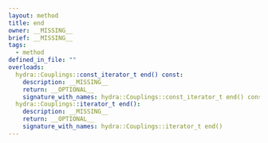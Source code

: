 ```yaml
---
layout: method
title: end
owner: __MISSING__
brief: __MISSING__
tags:
  - method
defined_in_file: ""
overloads:
  hydra::Couplings::const_iterator_t end() const:
    description: __MISSING__
    return: __OPTIONAL__
    signature_with_names: hydra::Couplings::const_iterator_t end() const
  hydra::Couplings::iterator_t end():
    description: __MISSING__
    return: __OPTIONAL__
    signature_with_names: hydra::Couplings::iterator_t end()
---
```

